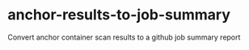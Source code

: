 # anchor-results-to-job-summary
Convert anchor container scan results to a github job summary report
